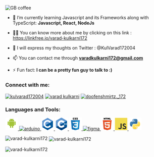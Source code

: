 ![GB coffee](https://github.com/varad-kulkarni172/varad-kulkarni172/assets/130827608/137b4f9f-48f3-45fc-aff7-a79428ee11bf)
- 🌱 I’m currently learning Javascript and its Frameworks along with TypeScript: **Javascript, React, NodeJs**

- 👨‍💻 You can know more about me by clicking on this link : https://linkfree.io/varad-kulkarni172

- 📝 I will express my thoughts on Twitter : @KulVarad172004

- 📫 You can contact me through **varadkulkarni172@gmail.com**

- ⚡ Fun fact: **I can be a pretty fun guy to talk to :)**

<h3 align="left">Connect with me:</h3>
<p align="left">
<a href="https://twitter.com/kulvarad172004" target="blank"><img align="center" src="https://raw.githubusercontent.com/rahuldkjain/github-profile-readme-generator/master/src/images/icons/Social/twitter.svg" alt="kulvarad172004" height="30" width="40" /></a>
<a href="https://linkedin.com/in/varad kulkarni" target="blank"><img align="center" src="https://raw.githubusercontent.com/rahuldkjain/github-profile-readme-generator/master/src/images/icons/Social/linked-in-alt.svg" alt="varad kulkarni" height="30" width="40" /></a>
<a href="https://instagram.com/doofenshmirtz._172" target="blank"><img align="center" src="https://raw.githubusercontent.com/rahuldkjain/github-profile-readme-generator/master/src/images/icons/Social/instagram.svg" alt="doofenshmirtz._172" height="30" width="40" /></a>
</p>

<h3 align="left">Languages and Tools:</h3>
<p align="left"> <a href="https://developer.android.com" target="_blank" rel="noreferrer"> <img src="https://raw.githubusercontent.com/devicons/devicon/master/icons/android/android-original-wordmark.svg" alt="android" width="40" height="40"/> </a> <a href="https://www.arduino.cc/" target="_blank" rel="noreferrer"> <img src="https://cdn.worldvectorlogo.com/logos/arduino-1.svg" alt="arduino" width="40" height="40"/> </a> <a href="https://www.cprogramming.com/" target="_blank" rel="noreferrer"> <img src="https://raw.githubusercontent.com/devicons/devicon/master/icons/c/c-original.svg" alt="c" width="40" height="40"/> </a> <a href="https://www.w3schools.com/cpp/" target="_blank" rel="noreferrer"> <img src="https://raw.githubusercontent.com/devicons/devicon/master/icons/cplusplus/cplusplus-original.svg" alt="cplusplus" width="40" height="40"/> </a> <a href="https://www.w3schools.com/css/" target="_blank" rel="noreferrer"> <img src="https://raw.githubusercontent.com/devicons/devicon/master/icons/css3/css3-original-wordmark.svg" alt="css3" width="40" height="40"/> </a> <a href="https://www.figma.com/" target="_blank" rel="noreferrer"> <img src="https://www.vectorlogo.zone/logos/figma/figma-icon.svg" alt="figma" width="40" height="40"/> </a> <a href="https://www.w3.org/html/" target="_blank" rel="noreferrer"> <img src="https://raw.githubusercontent.com/devicons/devicon/master/icons/html5/html5-original-wordmark.svg" alt="html5" width="40" height="40"/> </a> <a href="https://developer.mozilla.org/en-US/docs/Web/JavaScript" target="_blank" rel="noreferrer"> <img src="https://raw.githubusercontent.com/devicons/devicon/master/icons/javascript/javascript-original.svg" alt="javascript" width="40" height="40"/> </a> <a href="https://www.python.org" target="_blank" rel="noreferrer"> <img src="https://raw.githubusercontent.com/devicons/devicon/master/icons/python/python-original.svg" alt="python" width="40" height="40"/> </a> </p>

<p><img align="left" src="https://github-readme-stats.vercel.app/api/top-langs?username=varad-kulkarni172&show_icons=true&locale=en&layout=compact" alt="varad-kulkarni172" /></p>

<p>&nbsp;<img align="center" src="https://github-readme-stats.vercel.app/api?username=varad-kulkarni172&show_icons=true&locale=en" alt="varad-kulkarni172" /></p>

<p><img align="center" src="https://github-readme-streak-stats.herokuapp.com/?user=varad-kulkarni172&" alt="varad-kulkarni172" /></p>
